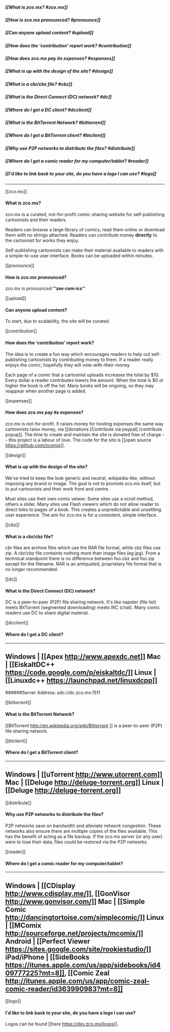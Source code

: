 ##### [[What is zco.mx? #zco.mx]]
##### [[How is zco.mx pronounced? #pronounce]]
##### [[Can anyone upload content? #upload]]
##### [[How does the 'contribution' report work? #contribution]]
##### [[How does zco.mx pay its expenses? #expenses]]
##### [[What is up with the design of the site? #design]]
##### [[What is a cbr/cbz file? #cbz]]
##### [[What is the Direct Connect (DC) network? #dc]]
##### [[Where do I get a DC client? #dcclient]]
##### [[What is the BitTorrent Network? #bittorrent]]
##### [[Where do I get a BitTorrent client? #btclient]]
##### [[Why use P2P networks to distribute the files? #distribute]]
##### [[Where do I get a comic reader for my computer/tablet? #reader]]
##### [[I'd like to link back to your site, do you have a logo I can use? #logo]]

-----

[[zco.mx]]
#### What is zco.mx?
zco.mx is a curated, not-for-profit comic-sharing website for
self-publishing cartoonists and their readers.

Readers can browse a large library of comics, read them online or
download them with no strings attached. Readers can contribute money
**directly** to the cartoonist for works they enjoy.

Self-publishing cartoonists can make their material available to readers
with a simple-to-use user interface.  Books can be uploaded within
minutes.


[[pronounce]]
#### How is zco.mx pronounced?
zco.mx is pronounced **''zee·com·ics''**


[[upload]]
#### Can anyone upload content?
To start, due to scalability, the site will be curated.


[[contribution]]
#### How does the 'contribution' report work?
The idea is to create a fun way which encourages readers to help out
self-publishing cartoonists by contributing money to them.  If a reader
really enjoys the comic, hopefully they will vote-with-their-money.

Each page of a comic that a cartoonist uploads increases the total by
$10.  Every dollar a reader contributes lowers the amount.  When the
total is $0 or higher the book is off the list.  Many books will be
ongoing, so they may reappear when another page is added.


[[expenses]]
#### How does zco.mx pay its expenses?
zco.mx is not-for-profit.  It raises money for hosting expenses the
same way cartoonists raise money, via
[[donations [Contribute via paypal] /contribute popup]].
The time to create and maintain the site is donated free of charge --
this project is a labour of love.  The code for the site is [[open
source https://github.com/zcomix]].


[[design]]
#### What is up with the design of the site?
We've tried to keep the look generic and neutral, wikipedia-like,
without imposing any brand or image. The goal is not to promote zco.mx
itself, but to put cartoonists and their work front and centre.

Most sites use their own comic veiwer.  Some sites use a scroll method,
others a slider. Many sites use Flash viewers which do not allow reader
to direct links to pages of a book.  This creates a unpredictable and
unsettling user experience. The aim for zco.mx is for a consistent,
simple interface.


[[cbz]]
#### What is a cbr/cbz file?
cbr files are archive files which use the RAR file format, while cbz
files use zip. A cbr/cbz file containts nothing more than image files
(eg jpg).  From a technical standpoint there is no difference between
foo.cbz and foo.zip except for the filename. RAR is an antiquated,
proprietary file format that is no longer recommended.


[[dc]]
#### What is the Direct Connect (DC) network?
DC is a peer-to-peer (P2P) file sharing network.  It's like napster
(file list) meets BitTorrent (segmented downloading) meets IRC (chat).
Many comic readers use DC to share digital material.


[[dcclient]]
#### Where do I get a DC client?
---------
Windows | [[Apex http://www.apexdc.net]]
Mac     | [[EiskaltDC++ https://code.google.com/p/eiskaltdc/]]
Linux   | [[Linuxdc++ https://launchpad.net/linuxdcpp]]
---------
######Server Address: adc://dc.zco.mx:1511


[[bittorrent]]
#### What is the BitTorrent Network?
[[BitTorrent http://en.wikipedia.org/wiki/Bittorrent ]] is a
peer-to-peer (P2P) file sharing network.


[[btclient]]
#### Where do I get a BitTorrent client?
---------
Windows | [[uTorrent http://www.utorrent.com]]
Mac     | [[Deluge http://deluge-torrent.org]]
Linux   | [[Deluge http://deluge-torrent.org]]
---------


[[distribute]]
#### Why use P2P networks to distribute the files?
P2P networks save on bandwidth and alleviate network congestion. These
networks also ensure there are multiple copies of the files available.
This has the benefit of acting as a file backup.  If the zco.mx server
(or any user) were to lose their data, files could be restored via the
P2P networks.


[[reader]]
#### Where do I get a comic reader for my computer/tablet?
---------
Windows     | [[CDisplay http://www.cdisplay.me/]], [[GonVisor http://www.gonvisor.com/]]
Mac         | [[Simple Comic http://dancingtortoise.com/simplecomic/]]
Linux       | [[MComix http://sourceforge.net/projects/mcomix/]]
Android     | [[Perfect Viewer https://sites.google.com/site/rookiestudio/]]
iPad/iPhone | [[SideBooks https://itunes.apple.com/us/app/sidebooks/id409777225?mt=8]], [[Comic Zeal http://itunes.apple.com/us/app/comic-zeal-comic-reader/id363990983?mt=8]]
---------

[[logo]]
#### I'd like to link back to your site, do you have a logo I can use?
Logos can be found [[here https://dev.zco.mx/logos]].
